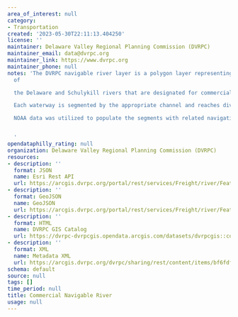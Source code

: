 ```yaml
---
area_of_interest: null
category:
- Transportation
created: '2023-05-30T22:11:13.404250'
license: ''
maintainer: Delaware Valley Regional Planning Commission (DVRPC)
maintainer_email: data@dvrpc.org
maintainer_link: https://www.dvrpc.org
maintainer_phone: null
notes: 'The DVRPC navigable river layer is a polygon layer representing the extents
  of

  the Delaware and Schulykill rivers that are designated for commercial traffic.

  Each waterway is segmented by the appropriate channel and reaches division.

  NOAA data was utilized to populate the segments with related navigation data.


  '
opendataphilly_rating: null
organization: Delaware Valley Regional Planning Commission (DVRPC)
resources:
- description: ''
  format: JSON
  name: Esri Rest API
  url: https://arcgis.dvrpc.org/portal/rest/services/Freight/river/FeatureServer/0
- description: ''
  format: GeoJSON
  name: GeoJSON
  url: https://arcgis.dvrpc.org/portal/rest/services/Freight/river/FeatureServer/0/query?where=1=1&outsr=4326&outfields=*&f=geojson
- description: ''
  format: HTML
  name: DVRPC GIS Catalog
  url: https://dvrpc-dvrpcgis.opendata.arcgis.com/datasets/dvrpcgis::commercial-navigable-river
- description: ''
  format: XML
  name: Metadata XML
  url: https://arcgis.dvrpc.org/dvrpc/sharing/rest/content/items/bf6fdfc412ad4a7d85538c7333fab92b/info/metadata/metadata.xml?format=default
schema: default
source: null
tags: []
time_period: null
title: Commercial Navigable River
usage: null
---
```


